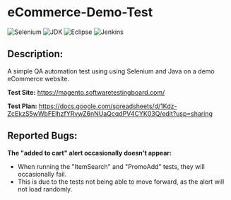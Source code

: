 # eCommerce-Demo-Test
![Selenium][selenium-badge]
![JDK][jdk-ver]
![Eclipse][eclipse]
![Jenkins][jenkins]

## Description:
A simple QA automation test using using Selenium and Java on a demo eCommerce website.

**Test Site:** https://magento.softwaretestingboard.com/

**Test Plan:** https://docs.google.com/spreadsheets/d/1Kdz-ZcEkzS5wWbFElhzfYRvwZ6nNUaQcqdPV4CYK03Q/edit?usp=sharing

## Reported Bugs:
**The "added to cart" alert occasionally doesn't appear:** 
- When running the "ItemSearch" and "PromoAdd" tests, they will occasionally fail.
- This is due to the tests not being able to move forward, as the alert will not load randomly.


[selenium-badge]: https://img.shields.io/badge/Selenium-green?style=for-the-badge&logo=selenium&logoColor=white&labelColor=%2343B02A&color=%2343B02A
[jdk-ver]: https://img.shields.io/badge/Java-orange?style=for-the-badge&logoColor=white
[eclipse]: https://img.shields.io/badge/Eclipse-purple?style=for-the-badge&logo=eclipseide&labelColor=%232C2255&color=%232C2255
[jenkins]: https://img.shields.io/badge/Jenkins-orange?style=for-the-badge&logo=jenkins&logoColor=white&labelColor=%23D24939&color=%23D24939

